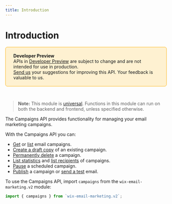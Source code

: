 ```yaml
---
title: Introduction
---
```


# Introduction

<div style="background-color: #FEF1D1; padding: 18px 24px; border-radius: 6px; border: 1px solid #FDB10C; box-sizing: border-box; display: inline-block">
    <b>Developer Preview</b>
    <br/>
    <span>APIs in <a href="https://www.wix.com/velo/reference/api-overview/developer-preview">Developer Preview</a> are subject to change and are not intended for use in production.<br/><a href="mailto:velo-preview-feedback@wix.com">Send us</a> your suggestions for improving this API. Your feedback is valuable to us.</span>
</div>


&nbsp;
> **Note:** This module is [universal](/api-overview/api-versions#universal-modules). Functions in this module can run on both the backend and frontend, unless specified otherwise. 


The Campaigns API provides functionality for managing your email marketing campaigns. 

With the Campaigns API you can: 

- [Get](/campaigns/get-campaign) or [list](/campaigns/list-campaigns) email campaigns.
- [Create a draft copy](/campaigns/reuse-campaign) of an existing campaign. 
- [Permanently delete](/campaigns/delete-campaign) a campaign. 
- [List statistics](/campaigns/list-statistics) and [list recipients](/campaigns/list-recipients) of campaigns.
- [Pause](/campaigns/pause-scheduling) a scheduled campaign.
- [Publish](/campaigns/publish-campaign) a campaign or [send a test](/campaigns/send-test) email.


To use the Campaigns API, import `campaigns` from the `wix-email-marketing.v2` module:

```js
import { campaigns } from `wix-email-marketing.v2`;
```
